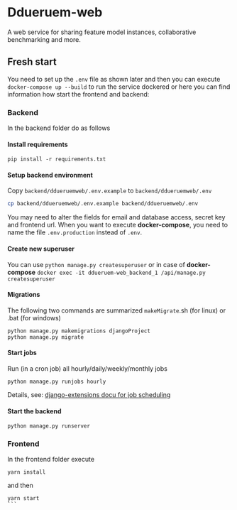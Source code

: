 # Ddueruem-web
A web service for sharing feature model instances, collaborative benchmarking and more.

## Fresh start
You need to set up the `.env` file as shown later and then you can execute `docker-compose up --build` to run the service dockered or here you can find information how start the frontend and backend:

### Backend
In the backend folder do as follows
#### Install requirements
`pip install -r requirements.txt`

#### Setup backend environment
Copy `backend/ddueruemweb/.env.example` to `backend/ddueruemweb/.env`
```bash
cp backend/ddueruemweb/.env.example backend/ddueruemweb/.env
```
You may need to alter the fields for email and database access, secret key and frontend url.
When you want to execute **docker-compose**, you need to name the file `.env.production` instead of `.env`. 

#### Create new superuser
You can use `python manage.py createsuperuser` or in case of **docker-compose** `docker exec -it ddueruem-web_backend_1 /api/manage.py createsuperuser`

#### Migrations
The following two commands are summarized `makeMigrate`.sh (for linux) or .bat (for windows)
```
python manage.py makemigrations djangoProject
python manage.py migrate
```

#### Start jobs
 Run (in a cron job) all hourly/daily/weekly/monthly jobs
```
python manage.py runjobs hourly
```
Details, see: [django-extensions docu for job scheduling](https://django-extensions.readthedocs.io/en/latest/jobs_scheduling.html#create-a-job)

#### Start the backend
```
python manage.py runserver
```

### Frontend
In the frontend folder execute
```
yarn install
```
and then
````
yarn start
```
